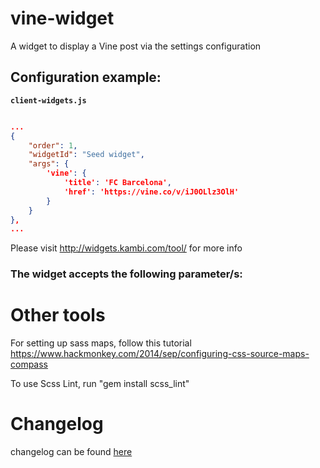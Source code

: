 # vine-widget

A widget to display a Vine post via the settings configuration

## Configuration example:

__`client-widgets.js`__

```json

...
{
    "order": 1,
    "widgetId": "Seed widget",
    "args": {
        'vine': {
            'title': 'FC Barcelona',
            'href': 'https://vine.co/v/iJ0OLlz3OlH'
        }
    }
},
...

```

Please visit http://widgets.kambi.com/tool/ for more info

### The widget accepts the following parameter/s:

# Other tools

For setting up sass maps, follow this tutorial https://www.hackmonkey.com/2014/sep/configuring-css-source-maps-compass

To use Scss Lint, run "gem install scss_lint"

# Changelog

changelog can be found [here](CHANGELOG.md)
